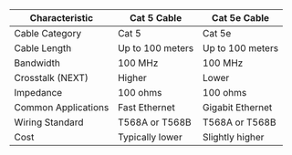 | Characteristic         | Cat 5 Cable       | Cat 5e Cable      |
|------------------------|-------------------|-------------------|
| Cable Category         | Cat 5             | Cat 5e            |
| Cable Length           | Up to 100 meters  | Up to 100 meters  |
| Bandwidth              | 100 MHz           | 100 MHz           |
| Crosstalk (NEXT)      | Higher            | Lower             |
| Impedance              | 100 ohms          | 100 ohms          |
| Common Applications    | Fast Ethernet     | Gigabit Ethernet  |
| Wiring Standard        | T568A or T568B    | T568A or T568B    |
| Cost                   | Typically lower   | Slightly higher   |





